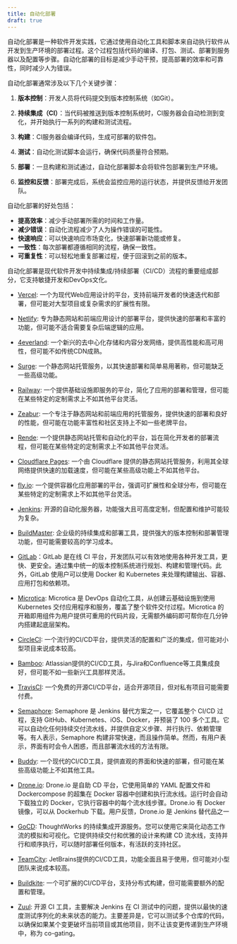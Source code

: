 ```yaml
---
title: 自动化部署
draft: true
---
```

自动化部署是一种软件开发实践，它通过使用自动化工具和脚本来自动执行软件从开发到生产环境的部署过程。这个过程包括代码的编译、打包、测试、部署到服务器以及配置等步骤。自动化部署的目标是减少手动干预，提高部署的效率和可靠性，同时减少人为错误。

自动化部署通常涉及以下几个关键步骤：

1. **版本控制**：开发人员将代码提交到版本控制系统（如Git）。

2. **持续集成（CI）**：当代码被推送到版本控制系统时，CI服务器会自动检测到变化，并开始执行一系列的构建和测试流程。

3. **构建**：CI服务器会编译代码，生成可部署的软件包。

4. **测试**：自动化测试脚本会运行，确保代码质量符合预期。

5. **部署**：一旦构建和测试通过，自动化部署脚本会将软件包部署到生产环境。

6. **监控和反馈**：部署完成后，系统会监控应用的运行状态，并提供反馈给开发团队。

自动化部署的好处包括：

- **提高效率**：减少手动部署所需的时间和工作量。
- **减少错误**：自动化流程减少了人为操作错误的可能性。
- **快速响应**：可以快速响应市场变化，快速部署新功能或修复。
- **一致性**：每次部署都遵循相同的流程，确保一致性。
- **可重复性**：可以轻松地重复部署过程，便于回滚到之前的版本。

自动化部署是现代软件开发中持续集成/持续部署（CI/CD）流程的重要组成部分，它支持敏捷开发和DevOps文化。


- [Vercel](https://www.vercel.com): 一个为现代Web应用设计的平台，支持前端开发者的快速迭代和部署，但可能对大型项目或复杂需求的扩展性有限。

- [Netlify](https://www.netlify.com): 专为静态网站和前端应用设计的部署平台，提供快速的部署和丰富的功能，但可能不适合需要复杂后端逻辑的应用。

- [4everland](https://www.4everland.org): 一个新兴的去中心化存储和内容分发网络，提供高性能和高可用性，但可能不如传统CDN成熟。

- [Surge](https://surge.sh): 一个静态网站托管服务，以其快速部署和简单易用著称，但可能缺乏一些高级功能。

- [Railway](https://railway.app): 一个提供基础设施即服务的平台，简化了应用的部署和管理，但可能在某些特定的定制需求上不如其他平台灵活。

- [Zeabur](https://zeabur.com): 一个专注于静态网站和前端应用的托管服务，提供快速的部署和良好的性能，但可能在功能丰富性和社区支持上不如一些老牌平台。

- [Rende](https://render.com): 一个提供静态网站托管和自动化的平台，旨在简化开发者的部署流程，但可能在某些特定的定制需求上不如其他平台灵活。

- [Cloudflare Pages](https://pages.cloudflare.com): 一个由 Cloudflare 提供的静态网站托管服务，利用其全球网络提供快速的加载速度，但可能在某些高级功能上不如其他平台。

- [ fly.io](https://fly.io): 一个提供容器化应用部署的平台，强调可扩展性和全球分布，但可能在某些特定的定制需求上不如其他平台灵活。




- [Jenkins](https://www.jenkins.io/): 开源的自动化服务器，功能强大且可高度定制，但配置和维护可能较为复杂。

- [BuildMaster](https://inedo.com/buildmaster): 企业级的持续集成和部署工具，提供强大的版本控制和部署管理功能，但可能需要较高的学习成本。

- [GitLab](https://about.gitlab.com/)：GitLab 是在线 CI 平台，开发团队可以有效地使用各种开发工具，更快、更安全。通过集中统一的版本控制系统进行规划、构建和管理代码。此外，GitLab 使用户可以使用 Docker 和 Kubernetes 来处理构建输出、容器、应用打包和依赖项。

- [Microtica](https://www.microtica.com): Microtica 是 DevOps 自动化工具，从创建云基础设施到使用 Kubernetes 交付应用程序和服务，覆盖了整个软件交付过程。Microtica 的开箱即用组件为用户提供可重用的代码片段，无需额外编码即可帮你在几分钟内搭建起底层架构。

- [CircleCI](https://circleci.com): 一个流行的CI/CD平台，提供灵活的配置和广泛的集成，但可能对小型项目来说成本较高。

- [Bamboo](https://www.atlassian.com/software/bamboo): Atlassian提供的CI/CD工具，与Jira和Confluence等工具集成良好，但可能不如一些新兴工具那样灵活。

- [TravisCI](https://www.travis-ci.com): 一个免费的开源CI/CD平台，适合开源项目，但对私有项目可能需要付费。

- [Semaphore](https://semaphoreci.com): Semaphore 是 Jenkins 替代方案之一，它覆盖整个 CI/CD 过程，支持 GitHub、Kubernetes、iOS、Docker，并预装了 100 多个工具。它可以自动化任何持续交付流水线，并提供自定义步骤、并行执行、依赖管理等。有人表示，Semaphore 构建非常快速，而且操作简单。然而，有用户表示，界面有时会令人困惑，而且部署流水线的方法有限。

- [Buddy](https://buddy.works): 一个现代的CI/CD工具，提供直观的界面和快速的部署，但可能在某些高级功能上不如其他工具。

- [Drone.io](https://www.drone.io): Drone.io 是自助 CD 平台，它使用简单的 YAML 配置文件和 Dockercompose 的超集在 Docker 容器中创建和执行流水线。运行时会自动下载独立的 Docker，它执行容器中的每个流水线步骤。Drone.io 有 Docker 镜像，可以从 Dockerhub 下载。用户反馈，Drone.io 是 Jenkins 替代品之一

- [GoCD](https://www.gocd.org): ThoughtWorks 的持续集成开源服务。您可以使用它来简化动态工作流的模拟和可视化。它提供持续交付和优雅的设计来构建 CD 流水线，支持并行和顺序执行，可以随时部署任何版本，有活跃的支持社区。

- [TeamCity](https://www.jetbrains.com/teamcity/): JetBrains提供的CI/CD工具，功能全面且易于使用，但可能对小型团队来说成本较高。

- [Buildkite](https://buildkite.com): 一个可扩展的CI/CD平台，支持分布式构建，但可能需要额外的配置和管理。

- [Zuul](https://zuul-ci.org): 开源 CI 工具，主要解决 Jenkins 在 CI 测试中的问题，提供以最快的速度测试序列化的未来状态的能力。主要差异是，它可以测试多个仓库的代码，以确保如果某个变更破坏当前项目或其他项目，则不让该变更传递到生产环境中，称为 co-gating。
